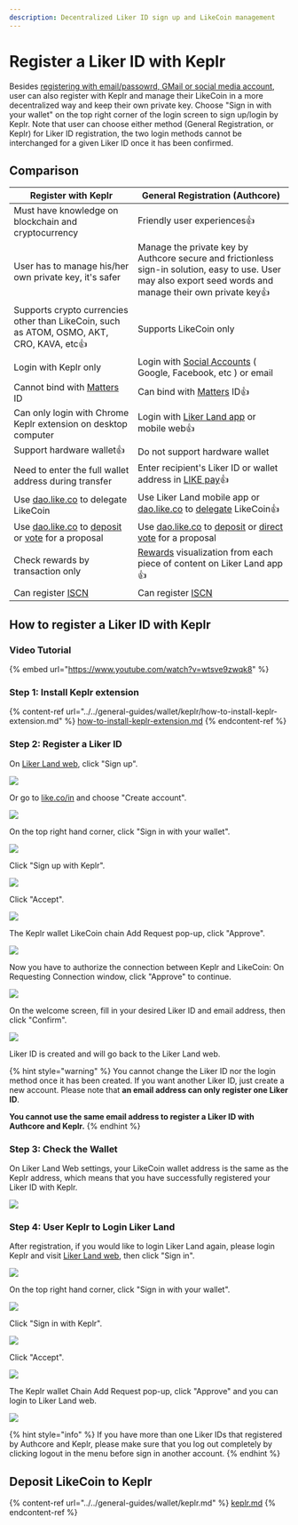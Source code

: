 ```yaml
---
description: Decentralized Liker ID sign up and LikeCoin management
---
```


# Register a Liker ID with Keplr

Besides [registering with email/passowrd, GMail or social media account](register/), user can also register with Keplr and manage their LikeCoin in a more decentralized way and keep their own private key. Choose "Sign in with your wallet" on the top right corner of the login screen to sign up/login by Keplr.  Note that user can choose either method (General Registration, or Keplr) for Liker ID registration, the two login methods cannot be interchanged for a given Liker ID once it has been confirmed.

## **Comparison**

| **Register with Keplr**                                                                                                                                                            | **General Registration (Authcore)**                                                                                                                                                       |
| ---------------------------------------------------------------------------------------------------------------------------------------------------------------------------------- | ----------------------------------------------------------------------------------------------------------------------------------------------------------------------------------------- |
| Must have knowledge on blockchain and cryptocurrency                                                                                                                               | Friendly user experiences:thumbsup:                                                                                                                                                       |
| User has to manage his/her own private key, it's safer                                                                                                                             | Manage the private key by Authcore secure and frictionless sign-in solution, easy to use. User may also export seed words and manage their own private key:thumbsup:                      |
| Supports crypto currencies other than LikeCoin, such as ATOM, OSMO, AKT, CRO, KAVA, etc:thumbsup:                                                                                  | Supports LikeCoin only                                                                                                                                                                    |
| Login with Keplr only                                                                                                                                                              | Login with [Social Accounts](register/social-media-logins.md) ( Google, Facebook, etc ) or email                                                                                          |
| Cannot bind with [Matters](https://matters.news) ID                                                                                                                                | Can bind with [Matters](https://matters.news) ID:thumbsup:                                                                                                                                |
| Can only login with Chrome Keplr extension on desktop computer                                                                                                                     | Login with [Liker Land app](https://liker.land/getapp) or mobile web:thumbsup:                                                                                                            |
| Support hardware wallet:thumbsup:                                                                                                                                                  | Do not support hardware wallet                                                                                                                                                            |
| Need to enter the full wallet address during transfer                                                                                                                              | Enter recipient's Liker ID or wallet address in [LIKE pay](../../general-guides/wallet/like-pay.md):thumbsup:                                                                             |
| Use [dao.like.co](https://dao.like.co/) to delegate LikeCoin                                                                                                                       | Use Liker Land mobile app or [dao.like.co](https://dao.like.co/) to [delegate](../../general-guides/stake/delegation-of-likecoin.md) LikeCoin:thumbsup:                                   |
| Use [dao.like.co](https://dao.like.co/) to [deposit](../../general-guides/governance/proposal-deposit.md) or [vote](../../general-guides/governance/direct-vote.md) for a proposal | Use [dao.like.co](https://dao.like.co/) to [deposit](../../general-guides/governance/proposal-deposit.md) or [direct vote](../../general-guides/governance/direct-vote.md) for a proposal |
| Check rewards by transaction only                                                                                                                                                  | [Rewards](../creatortools/rewards/) visualization from each piece of content on Liker Land app:thumbsup:                                                                                  |
| Can register [ISCN](../../general-guides/decentralized-publishing/app.like.co.md)                                                                                                  | Can register [ISCN](../../general-guides/decentralized-publishing/app.like.co.md)                                                                                                         |

## **How to register a Liker ID with Keplr**

### **Video Tutorial**

{% embed url="https://www.youtube.com/watch?v=wtsve9zwqk8" %}

### **Step 1: Install Keplr extension**

{% content-ref url="../../general-guides/wallet/keplr/how-to-install-keplr-extension.md" %}
[how-to-install-keplr-extension.md](../../general-guides/wallet/keplr/how-to-install-keplr-extension.md)
{% endcontent-ref %}

### Step 2: Register a Liker ID

On [Liker Land web](https://liker.land/), click "Sign up".

![](../../.gitbook/assets/keplr-liker-id-00-en.png)

Or go to [like.co/in](https://like.co/) and choose "Create account".

![](<../../.gitbook/assets/Keplr Liker ID 000  en.png>)

On the top right hand corner, click "Sign in with your wallet".

![](../../.gitbook/assets/keplr-liker-id-01-en.png)

Click "Sign up with Keplr".

![](../../.gitbook/assets/keplr-liker-id-02-en.png)

Click "Accept".

![](../../.gitbook/assets/keplr-liker-id-03.png)

The Keplr wallet LikeCoin chain Add Request pop-up, click "Approve".

![](<../../.gitbook/assets/Keplr Liker ID 04.png>)

Now you have to authorize the connection between Keplr and LikeCoin: On Requesting Connection window, click "Approve" to continue.

![](<../../.gitbook/assets/Keplr Liker ID 04dot5.png>)

On the welcome screen, fill in your desired Liker ID and email address, then click "Confirm".

![](../../.gitbook/assets/keplr-liker-id-05.png)

Liker ID is created and will go back to the Liker Land web.

{% hint style="warning" %}
You cannot change the Liker ID nor the login method once it has been created.  If you want another Liker ID, just create a new account. Please note that **an email address can only register one Liker ID**.

**You cannot use the same email address to register a Liker ID with Authcore and Keplr.**
{% endhint %}

### Step 3: Check the Wallet

On Liker Land Web settings, your LikeCoin wallet address is the same as the Keplr address, which means that you have successfully registered your Liker ID with Keplr.

![](../../.gitbook/assets/keplr-liker-id-06-en.png)

### Step 4: User Keplr to Login Liker Land

After registration, if you would like to login Liker Land again, please login Keplr and visit [Liker Land web](https://liker.land/), then click "Sign in".

![](../../.gitbook/assets/keplr-liker-id-00-en.png)

On the top right hand corner, click "Sign in with your wallet".

![](../../.gitbook/assets/keplr-liker-id-01-en.png)

Click "Sign in with Keplr".

![](<../../.gitbook/assets/Keplr Liker ID 10-en.png>)

Click "Accept".

![](<../../.gitbook/assets/Keplr Liker ID 09-en.png>)

The Keplr wallet Chain Add Request pop-up, click "Approve" and you can login to Liker Land web.

![](<../../.gitbook/assets/Keplr Liker ID 04.png>)

{% hint style="info" %}
If you have more than one Liker IDs that registered by Authcore and Keplr, please make sure that you log out completely by clicking logout in the menu before sign in another account.
{% endhint %}

## Deposit LikeCoin to Keplr

{% content-ref url="../../general-guides/wallet/keplr.md" %}
[keplr.md](../../general-guides/wallet/keplr.md)
{% endcontent-ref %}
